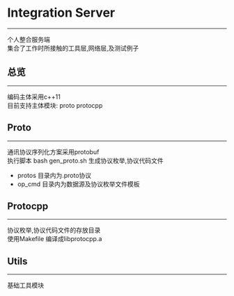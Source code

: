 # Integration Server
----------------------------------------------
个人整合服务端  
集合了工作时所接触的工具层,网络层,及测试例子  
  
## 总览
----------------------------------------------
编码主体采用c++11  
目前支持主体模块: proto protocpp  
  
## Proto
----------------------------------------------
通讯协议序列化方案采用protobuf  
执行脚本 bash gen_proto.sh 生成协议枚举,协议代码文件  
* protos 目录内为.proto协议  
* op_cmd 目录内为数据源及协议枚举文件模板  
  
## Protocpp
---------------------------------------------
协议枚举,协议代码文件的存放目录  
使用Makefile 编译成libprotocpp.a  
  
## Utils
---------------------------------------------
基础工具模块  

